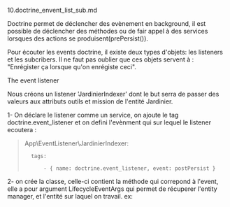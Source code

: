 10.doctrine_envent_list_sub.md

Doctrine permet de déclencher des evènement en background, il est possible de déclencher des méthodes ou de fair appel à des services lorsques des actions se produisent(prePersist()).

Pour écouter les events doctrine, il existe deux types d'objets: les listeners et les subcribers.
Il ne faut pas oublier que ces objets servent à : "Enrégister ça lorsque qu'on enrégiste ceci".

The event listener

Nous créons un listener 'JardinierIndexer' dont le but serra de passer des valeurs aux attributs outils et mission de l'entité Jardinier.

1- On déclare le listener comme un service, on ajoute le tag doctrine.event_listener et on defini l'evènment qui sur lequel le listener ecoutera :

>   App\EventListener\JardinierIndexer:
>   
>       tags:
>       
>           - { name: doctrine.event_listener, event: postPersist }

2- on crée la classe, celle-ci contient la méthode qui correpond à l'event, elle a pour argument LifecycleEventArgs qui permet de récuperer l'entity manager, et l'entité sur laquel on travail.
ex: